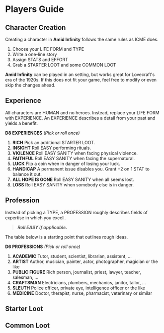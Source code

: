 # Players Guide

## Character Creation

Creating a character in **Amid Infinity** follows the same rules as ICME does.
1. Choose your LIFE FORM and TYPE
3. Write a one-line story
4. Assign STATS and EFFORT
5. Grab a STARTER LOOT and some COMMON LOOT

**Amid Infinity** can be played in an setting, but works great for Lovecraft's era of the 1920s. If this does not fit your game, feel free to modify or even skip the changes ahead.

## Experience

All characters are HUMAN and no heroes. Instead, replace your LIFE FORM with EXPERIENCE. An EXPERIENCE describes a detail from your past and yields a benefit.

**D8 EXPERIENCES** *(Pick or roll once)*
1. **RICH** Pick an additional STARTER LOOT.
2. **INSIGHT** Roll EASY performing rituals.
3. **VIOLENCE** Roll EASY SANITY when facing physical violence.
4. **FAITHFUL** Roll EASY SANITY when facing the supernatural.
5. **LUCK** Flip a coin when in danger of losing your luck.
6. **HANDICAP** A permanent issue disables you. Grant +2 on 1 STAT to balance it out.
7. **ALL HOPE IS GONE** Roll EASY SANITY when all seems lost.
8. **LOSS**  Roll EASY SANITY when somebody else is in danger.

## Profession

Instead of picking a TYPE, a PROFESSION roughly describes fields of expertise in which you excell.

> ***Roll EASY if applicable.***

The table below is a starting point that outlines rough ideas.

**D6 PROFESSIONS** *(Pick or roll once)*
1. **ACADEMIC** Tutor, student, scientist, librarian, assistent, ...
2. **ARTIST** Author, musician, painter, actor, photographer, magician or the like
3. **PUBLIC FIGURE** Rich person, journalist, priest, lawyer, teacher, salesman, ...
4. **CRAFTSMAN** Electricians, plumbers, mechanics, janitor, tailor, ...
5. **SLEUTH** Police officer, private eye, intelligence officer or the like
6. **MEDICINE** Doctor, therapist, nurse, pharmacist, veterinary or similar

## Starter Loot

## Common Loot

